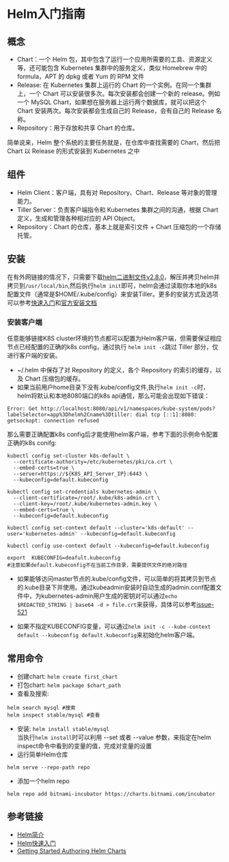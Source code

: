 # Helm入门指南

## 概念
* Chart：一个 Helm 包，其中包含了运行一个应用所需要的工具、资源定义等，还可能包含 Kubernetes 集群中的服务定义，类似 Homebrew 中的 formula，APT 的 dpkg 或者 Yum 的 RPM 文件
* Release: 在 Kubernetes 集群上运行的 Chart 的一个实例。在同一个集群上，一个 Chart 可以安装很多次。每次安装都会创建一个新的 release。例如一个 MySQL Chart，如果想在服务器上运行两个数据库，就可以把这个 Chart 安装两次。每次安装都会生成自己的 Release，会有自己的 Release 名称。
* Repository：用于存放和共享 Chart 的仓库。

简单说来，Helm 整个系统的主要任务就是，在仓库中查找需要的 Chart，然后把 Chart 以 Release 的形式安装到 Kubernetes 之中

## 组件
* Helm Client：客户端，具有对 Repository、Chart、Release 等对象的管理能力。
* Tiller Server：负责客户端指令和 Kubernetes 集群之间的沟通，根据 Chart 定义，生成和管理各种相对应的 API Object。
* Repository：Chart 的仓库，基本上就是索引文件 + Chart 压缩包的一个存储托管。

## 安装
在有外网链接的情况下，只需要下载[helm二进制文件v2.8.0][helm-v2.8.0]，解压并拷贝helm并拷贝到`/usr/local/bin`,然后执行`helm init`即可，helm会通过读取你本地的k8s配置文件（通常是$HOME/.kube/config）来安装Tiller。更多的安装方式及选项可以参考[快速入门][quick-start]和[官方安装文档][install-helm]

### 安装客户端

任意能够链接K8S cluster环境的节点都可以配置为Helm客户端，但需要保证相应节点已经配置的正确的k8s config，通过执行
`helm init -c`跳过 Tiller 部分，仅进行客户端的安装。

* ~/.helm 中保存了对 Repository 的定义，各个 Repository 的索引的缓存，以及 Chart 压缩包的缓存。
* 如果当前用户home目录下没有.kube/config文件,执行`helm init -c`时，helm将默认和本地8080端口的k8s api通信，那么可能会出现如下错误：

`Error: Get http://localhost:8080/api/v1/namespaces/kube-system/pods?labelSelector=app%3Dhelm%2Cname%3Dtiller: dial tcp [::1]:8080: getsockopt: connection refused`

那么需要正确配置k8s config后才能使用helm客户端，参考下面的示例命令配置正确的k8s conifg:
```
kubectl config set-cluster k8s-default \
  --certificate-authority=/etc/kubernetes/pki/ca.crt \
  --embed-certs=true \
  --server=https://${K8S_API_Server_IP}:6443 \
  --kubeconfig=default.kubeconfig

kubectl config set-credentials kubernetes-admin \
  --client-certificate=/root/.kube/k8s-admin.crt \
  --client-key=/root/.kube/kubernetes-admin.key \
  --embed-certs=true \
  --kubeconfig=default.kubeconfig

kubectl config set-context default --cluster='k8s-default' --user='kubernetes-admin' --kubeconfig=default.kubeconfig

kubectl config use-context default --kubeconfig=default.kubeconfig

export  KUBECONFIG=deafult.kubeconfig
#注意如果default.kubeconfig不在当前工作目录，需要提供文件的绝对路径 
```

* 如果能够访问master节点的.kube/config文件，可以简单的将其拷贝到节点的.kube目录下并使用。通过kubeadmin安装时自动生成的admin.conf配置文件中，为kubernetes-admin用户生成的密钥对可以通过`echo $REDACTED_STRING | base64 -d > file.crt`来获得，具体可以参考[issue-521][issue-521]

* 如果不指定KUBECONFIG变量，可以通过`helm init -c --kube-context default --kubeconfig default.kubeconfig`来初始化helm客户端。

## 常用命令
* 创建chart: `helm create first_chart`
* 打包chart: `helm package $chart_path`
* 查看及搜索:
```
helm search mysql #搜索
helm inspect stable/mysql #查看
```
* 安装: `helm install stable/mysql`  
    当执行`helm install`时可以利用 --set 或者 --value 参数，来指定在helm inspect命令中看到的变量的值，完成对变量的设置
* 运行简单Helm仓库
```
helm serve --repo-path repo
```
* 添加一个helm repo
```
helm repo add bitnami-incubator https://charts.bitnami.com/incubator
```

## 参考链接
* [Helm简介][cn-guide]
* [Helm快速入门][quick-start-cn]
* [Getting Started Authoring Helm Charts][athoring-charts]

[helm-v2.8.0]: https://kubernetes-helm.storage.googleapis.com/helm-v2.8.0-linux-amd64.tar.gz
[install-helm]: https://docs.helm.sh/using_helm/#installing-helm
[quick-start]: https://github.com/kubernetes/helm/blob/master/docs/quickstart.md#Install-Helm
[cn-guide]: http://blog.fleeto.us/content/helm-jian-jie
[athoring-charts]: https://deis.com/blog/2016/getting-started-authoring-helm-charts/
[issue-521]: https://github.com/kubernetes/kubeadm/issues/521
[quick-start-cn]: https://ezmo.me/2017/09/24/helm-quick-toturial/
